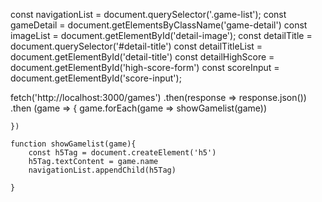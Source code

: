 

const navigationList = document.querySelector('.game-list');
const gameDetail = document.getElementsByClassName('game-detail')
const imageList = document.getElementById('detail-image');
const detailTitle = document.querySelector('#detail-title')
const detailTitleList = document.getElementById('detail-title')
const detailHighScore = document.getElementById('high-score-form')
const scoreInput = document.getElementById('score-input');


fetch('http://localhost:3000/games')
    .then(response => response.json())
    .then (game => {
        game.forEach(game => showGamelist(game))

    })

    function showGamelist(game){
        const h5Tag = document.createElement('h5')
        h5Tag.textContent = game.name
        navigationList.appendChild(h5Tag)

    }